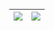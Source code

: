 | <a href="https://github.com/untitan">  <img align="center" src="https://github-readme-stats.vercel.app/api/top-langs/?username=untitan&layout=compact&langs_count=8&hide_border=true&role=OWNER,COLLABORATOR" /></a> | <a href="https://github.com/untitan">  <img align="center" src="https://github-readme-stats.vercel.app/api/?username=untitan&show_icons=true&count_private=true&hide_border=true&role=OWNER,COLLABORATOR" /></a> |
| ------------- | ------------- |
